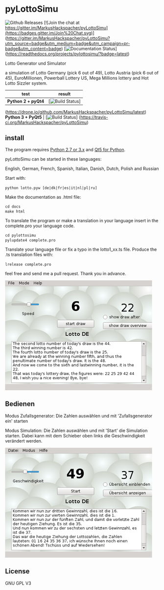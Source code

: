 pyLottoSimu
===========

![Github Releases](https://img.shields.io/github/release/markushackspacher/pylottosimu.svg)
[![Join the chat at https://gitter.im/MarkusHackspacher/pyLottoSimu](https://badges.gitter.im/Join%20Chat.svg)]
(https://gitter.im/MarkusHackspacher/pyLottoSimu?utm_source=badge&utm_medium=badge&utm_campaign=pr-badge&utm_content=badge)
[![Documentation Status](https://readthedocs.org/projects/pylottosimu/badge/?version=latest)]
(https://readthedocs.org/projects/pylottosimu/?badge=latest)

Lotto Generator und Simulator

a simulation of Lotto Germany (pick 6 out of 49), Lotto Austria (pick 6 out of 45), EuroMillionen,
Powerball Lottery US, Mega Millions lottery and Hot Lotto Sizzler system.

test                 | result
---------------------|--------
**Python 2 + pyQt4** | [![Build Status](https://drone.io/github.com/MarkusHackspacher/pyLottoSimu/status.png)]
(https://drone.io/github.com/MarkusHackspacher/pyLottoSimu/latest)
**Python 3 + PyQt5** | [![Build Status](https://travis-ci.org/MarkusHackspacher/pyLottoSimu.svg?branch=master)]
(https://travis-ci.org/MarkusHackspacher/pyLottoSimu)


install
-------

The program requires [Python 2.7 or 3.x](http://www.python.org/download/) 
and [Qt5 for Python](http://www.riverbankcomputing.com/software/pyqt/download5).

pyLottoSimu can be started in these languages:

English, German, French, Spanish, Italian, Danish, Dutch, Polish and Russian

Start with:

`python lotto.pyw [de|dk|fr|es|it|nl|pl|ru]`

Make the documentation as .html file:

```
cd docs
make html
```

To translate the program or make a translation in your language
insert in the complete.pro your language code.


```
cd pylottosimu
pylupdate4 complete.pro
```

Translate your language file or fix a typo in the lotto1_xx.ts file.
Produce the .ts translation files with:

`lrelease complete.pro`

feel free and send me a pull request. Thank you in advance.

![Image](misc/pyLottoSimu_screenshot_en.png "screenshot")

Bedienen
--------

Modus Zufallsgenerator:
Die Zahlen auswählen und mit 'Zufallsgenerator ein' starten

Modus Simulation:
Die Zahlen auswählen und mit 'Start' die Simulation starten.
Dabei kann mit dem Schieber oben links die Geschwindigkeit verändert werden.

![Image](misc/pyLottoSimu_screenshot_de.png "screenshot (german)")

License
-------

GNU GPL V3
